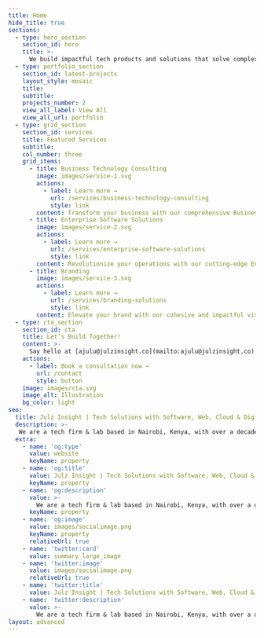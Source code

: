 ```yaml
---
title: Home
hide_title: true
sections:
  - type: hero_section
    section_id: hero
    title: >-
      We build impactful tech products and solutions that solve complex business challenges.
  - type: portfolio_section
    section_id: latest-projects
    layout_style: mosaic
    title:
    subtitle:
    projects_number: 2
    view_all_label: View All
    view_all_url: portfolio
  - type: grid_section
    section_id: services
    title: Featured Services
    subtitle: 
    col_number: three
    grid_items:
      - title: Business Technology Consulting
        image: images/service-1.svg
        actions:
          - label: Learn more →
            url: /services/business-technology-consulting
            style: link
        content: Transform your business with our comprehensive Business Technology Consulting services.
      - title: Enterprise Software Solutions
        image: images/service-2.svg
        actions:
          - label: Learn more →
            url: /services/enterprise-software-solutions
            style: link
        content: Revolutionize your operations with our cutting-edge Enterprise Software Solutions.
      - title: Branding
        image: images/service-3.svg
        actions:
          - label: Learn more →
            url: /services/branding-solutions
            style: link
        content: Elevate your brand with our cohesive and impactful visual identity design.
  - type: cta_section
    section_id: cta
    title: Let’s Build Together!
    content: >-
      Say hello at [ajulu@julzinsight.co](mailto:ajulu@julzinsight.co) or book a 1-on-1 consultation call and let's kickstart your project now.
    actions:
      - label: Book a consultation now →
        url: /contact
        style: button
    image: images/cta.svg
    image_alt: Illustration
    bg_color: light
seo:
  title: Julz Insight | Tech Solutions with Software, Web, Cloud & Digital Transformation Expertise
  description: >-
   We are a tech firm & lab based in Nairobi, Kenya, with over a decade of experience with Software, Web, Cloud, Design, Open-Source & Digital Transformation Expertise. We build impactful tech products and solutions that solve complex challenges. Pioneering innovation. Illuminating possibilities.
  extra:
    - name: 'og:type'
      value: website
      keyName: property
    - name: 'og:title'
      value: Julz Insight | Tech Solutions with Software, Web, Cloud & Digital Transformation Expertise
      keyName: property
    - name: 'og:description'
      value: >-
        We are a tech firm & lab based in Nairobi, Kenya, with over a decade of experience with Software, Web, Cloud, Design, Open-Source & Digital Transformation Expertise. We build impactful tech products and solutions that solve complex challenges. Pioneering innovation. Illuminating possibilities.
      keyName: property
    - name: 'og:image'
      value: images/socialimage.png
      keyName: property
      relativeUrl: true
    - name: 'twitter:card'
      value: summary_large_image
    - name: 'twitter:image'
      value: images/socialimage.png
      relativeUrl: true
    - name: 'twitter:title'
      value: Julz Insight | Tech Solutions with Software, Web, Cloud & Digital Transformation Expertise
    - name: 'twitter:description'
      value: >-
        We are a tech firm & lab based in Nairobi, Kenya, with over a decade of experience with Software, Web, Cloud, Design, Open-Source & Digital Transformation Expertise. We build impactful tech products and solutions that solve complex challenges. Pioneering innovation. Illuminating possibilities.
layout: advanced
---
```

